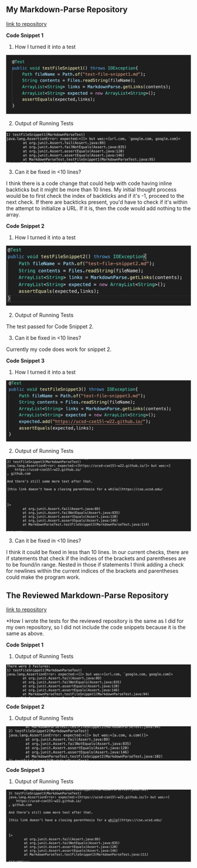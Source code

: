 ## My Markdown-Parse Repository

[link to repository](https://github.com/nseyoum/CSE15L-Platypus)

**Code Snippet 1**

1. How I turned it into a test

![Image](photos/snippet1.png)

2. Output of Running Tests

![Image](photos/snippetfail1.png)

3. Can it be fixed in <10 lines?

I think there is a code change that could help with code having inline backticks but it might be more than 10 lines. My initial thought process would be to first check the index of backticks and if it's -1, proceed to the next check. If there are backticks present, you'd have to check if it's within the attempt to initialize a URL. If it is, then the code would add nothing to the array.

**Code Snippet 2**

1. How I turned it into a test

![Image](photos/snippet2.png)

2. Output of Running Tests

The test passed for Code Snippet 2.

3. Can it be fixed in <10 lines?

Currently my code does work for snippet 2.

**Code Snippet 3**

1. How I turned it into a test

![Image](photos/snippet3.png)

2. Output of Running Tests

![Image](photos/snippetfail2.png)

3. Can it be fixed in <10 lines?

I think it could be fixed in less than 10 lines. In our current checks, there are if statements that check if the indices of the brackets and parentheses are to be found/in range. Nested in those if statements I think adding a check for newlines within the current indices of the brackets and parentheses could make the program work.

## The Reviewed Markdown-Parse Repository

[link to repository](https://github.com/ezhou413/markdown-parse)

*How I wrote the tests for the reviewed repository is the same as I did for my own repository, so I did not include the code snippets because it is the same as above.

**Code Snippet 1**

1. Output of Running Tests

![Image](photos/snippetfail3.png)

**Code Snippet 2**

1. Output of Running Tests

![Image](photos/snippetfail4.png)

**Code Snippet 3**

1. Output of Running Tests

![Image](photos/snippetfail5.png)
